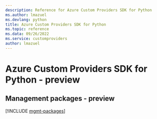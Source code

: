 ```yaml
---
description: Reference for Azure Custom Providers SDK for Python
ms.author: lmazuel
ms.devlang: python
title: Azure Custom Providers SDK for Python
ms.topic: reference
ms.data: 09/26/2022
ms.service: customproviders
author: lmazuel
---
```

# Azure Custom Providers SDK for Python - preview

## Management packages - preview
[!INCLUDE [mgmt-packages](custom-providers-mgmt-index.md)]